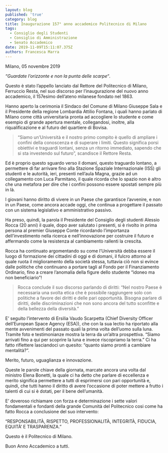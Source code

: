 ```yaml
---
layout: blog
published: 'true'
category: blog
title: Inaugurazione 157° anno accademico Politecnico di Milano
tags:
  - Consiglio degli Studenti
  - Consiglio di Amministrazione
  - Senato Accademico
date: 2019-11-09T15:11:07.375Z
authors: Francesca Marra
---
```

Milano, 05 novembre 2019

_“Guardate l’orizzonte e non la punta delle scarpe“_.

Questo è stato l’appello lanciato dal Rettore del Politecnico di Milano, Ferruccio Resta, nel suo discorso per l’inaugurazione del nuovo anno accademico, il 157esimo dell’ateno milanese fondato nel 1863.

Hanno aperto la cerimonia il Sindaco del Comune di Milano Giuseppe Sala e il Presidente della regione Lombardia Attilio Fontana, i quali hanno parlato di Milano come città universitaria pronta ad accogliere lo studente e come esempio di grande apertura mentale, collegandosi, inoltre, alla riqualificazione e al futuro del quartiere di Bovisa.

> “Siamo un’Università e il nostro primo compito è quello di ampliare i confini della conoscenza e di superare i limiti. Questo significa porsi obiettivi e traguardi lontani, senza un ritorno immediato, sapendo che si sta investendo sul futuro”, scandisce il Rettore Resta.

Ed è proprio questo sguardo verso il domani, questo traguardo lontano, a permettere di far arrivare fino alla Stazione Spaziale Internazionale (ISS) gli studenti e le autorità, ieri, presenti nell’aula Magna, grazie ad un collegamento con Luca Parmitano, il quale ricorda che lo spazio non è altro che una metafora per dire che i confini possono essere spostati sempre più in là.

I giovani hanno diritto di vivere in un Paese che garantisce l’avvenire, e non in un Paese, come ancora accade oggi, che continua a progettare il passato con un sistema legislativo e amministrativo passivo.

Ha preso, quindi, la parola il Presidente del Consiglio degli studenti Alessio Rocca (20 anni) il quale, dopo aver salutato i presenti, si è rivolto in prima persona al premier Giuseppe Conte ricordando l’importanza dell’investimento nella ricerca e nell’innovazione per costruire il futuro e affermando come la resistenza al cambiamento rallenti la crescita.

Rocca ha continuato argomentando su come l’Università debba essere il luogo di formazione dei cittadini di oggi e di domani, il fulcro attorno al quale ruota il miglioramento della società stessa, tuttavia ciò non si evince dalle politiche che continuano a portare tagli al Fondo per il Finanziamento Ordinario, fino a creare l’anomalia della figure dello studente “idoneo ma non beneficiario”!

> Rocca conclude il suo discorso parlando di diritti: “Nel nostro Paese è necessaria una svolta etica che è possibile raggiungere solo con politiche a favore dei diritti e delle pari opportunità. Bisogna parlare di diritti, delle discriminazioni che non sono ancora del tutto sconfitte e della bellezza della diversità.”



E’ seguito l’intervento di Ersilia Vaudo Scarpetta (Chief Diversity Officer dell’European Space Agency (ESA)), che con la sua lectio ha riportato alla mente avvenimenti del passato quali la prima volta dell’uomo sulla luna. Tramite foto e testimonianze mostra la terra da un’altra prospettiva. “Siamo arrivati fino a qui per scoprire la luna e invece riscopriamo la terra.” Ci ha fatto riflettere lasciandoci un quesito: “quanto siamo pronti a cambiare mentalità?”.

Merito, futuro, uguaglianza e innovazione.

Queste le parole chiave della giornata, marcate ancora una volta dal ministro Elena Bonetti, la quale ci ha detto che parlare di eccellenza e merito significa permettere a tutti di esprimersi con pari opportunità e, quindi, che tutti hanno il diritto di avere l’occasione di poter mettere a frutto i talenti di cui si è dotati, per il bene dell’umanità.

E’ doveroso richiamare con forza e determinazione i sette valori fondamentali e fondanti della grande Comunità del Politecnico cosi come ha fatto Rocca a conclusione del suo intervento:

“RESPONSABILITÀ, RISPETTO, PROFESSIONALITÀ, INTEGRITÀ, FIDUCIA, EQUITÀ’ E TRASPARENZA.”

Questo è il Politecnico di Milano.

Buon Anno Accademico a tutti.
